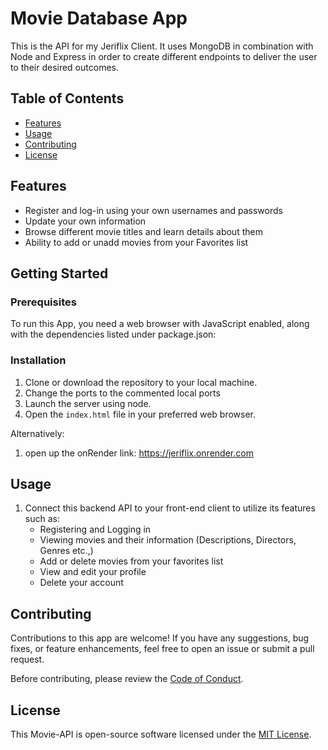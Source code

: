 # Movie Database App

This is the API for my Jeriflix Client. It uses MongoDB in combination with Node and Express in order to create different endpoints to deliver the user to their desired outcomes.

## Table of Contents
- [Features](#features)
- [Usage](#usage)
- [Contributing](#contributing)
- [License](#license)

## Features

- Register and log-in using your own usernames and passwords
- Update your own information
- Browse different movie titles and learn details about them
- Ability to add or unadd movies from your Favorites list

## Getting Started

### Prerequisites

To run this App, you need a web browser with JavaScript enabled, along with the dependencies listed under package.json: 

### Installation

1. Clone or download the repository to your local machine.
2. Change the ports to the commented local ports
3. Launch the server using node.
4. Open the `index.html` file in your preferred web browser.

Alternatively:
1. open up the onRender link: https://jeriflix.onrender.com

## Usage

1. Connect this backend API to your front-end client to utilize its features such as:
    - Registering and Logging in
    - Viewing movies and their information (Descriptions, Directors, Genres etc.,)
    - Add or delete movies from your favorites list
    - View and edit your profile
    - Delete your account

## Contributing

Contributions to this app are welcome! If you have any suggestions, bug fixes, or feature enhancements, feel free to open an issue or submit a pull request.

Before contributing, please review the [Code of Conduct](CODE_OF_CONDUCT.md).

## License

This Movie-API is open-source software licensed under the [MIT License](LICENSE).
